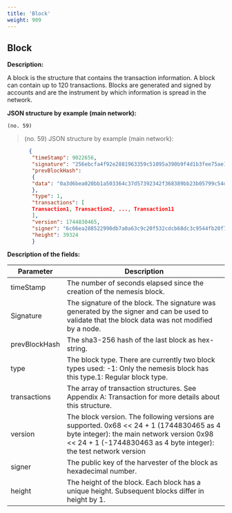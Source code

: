 ```yaml
---
title: 'Block'
weight: 909
---
```


 
## Block 
**Description:**
 
A block is the structure that contains the transaction information. A block can contain up to 120 transactions. Blocks are generated and signed by accounts and are the instrument by which information is spread in the network.

 
**JSON structure by example (main network):**

`(no. 59) `

>    (no. 59) JSON structure by example (main network):

 
```json
       {
        "timeStamp": 9022656,
        "signature": "256ebcfa4f92e2881963359c51095a390b9f4d1b3fee75ae19f96d5e6bcf055abbcaae3e55bcc17e6214924e4e6a9ebbe77357236b1a235e944950b851bda804",
        "prevBlockHash":
        {
        "data": "0a3d6bea020bb1a503364c37d57392342f368389bb23b05799c54d536d94749b"
        },
        "type": 1,
        "transactions": [
        Transaction1, Transaction2, ..., Transaction11
        ],
        "version": 1744830465,
        "signer": "6c66ea288522990db7a0a63c9c20f532cdcb68dc3c9544fb20f7322c92ceadbb",
        "height": 39324
        }
``` 
**Description of the fields:**
 

| Parameter | Description |
|------|------|
| timeStamp | The number of seconds elapsed since the creation of the nemesis block. |
| Signature | The signature of the block. The signature was generated by the signer and can be used to validate that the block data was not modified by a node.  |
| prevBlockHash | The sha3-256 hash of the last block as hex-string. |
| type | The block type. There are currently two block types used: -1:  Only the nemesis block has this type.1:  Regular block type.  |
| transactions | The array of transaction structures. See Appendix A: Transaction for more details about this structure.  |
| version | The block version. The following versions are supported. 0x68 &lt;&lt; 24 + 1 (1744830465 as 4 byte integer): the main network version 0x98 &lt;&lt; 24 + 1 (-1744830463 as 4 byte integer): the test network version  |
| signer | The public key of the harvester of the block as hexadecimal number. |
| height | The height of the block. Each block has a unique height. Subsequent blocks differ in height by 1.  |

 
